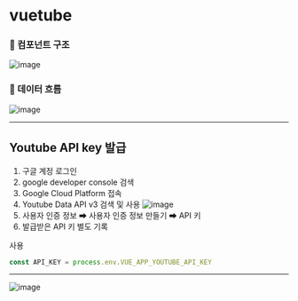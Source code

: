 # vuetube


### 📌 컴포넌트 구조
![image](https://user-images.githubusercontent.com/93974908/200170737-6b997d98-cbc7-4f94-857d-b82102047d06.png)

### 📌 데이터 흐름  
![image](https://user-images.githubusercontent.com/93974908/200170647-f4b03700-b6f6-4479-ad7f-aa62710b5569.png)


---

## Youtube API key 발급 
1. 구글 계정 로그인
2. google developer console 검색
3. Google Cloud Platform 접속
4. Youtube Data API v3 검색 및 사용
![image](https://user-images.githubusercontent.com/93974908/200171009-d57652e7-3260-4d49-a374-e6b6c5cf50f5.png)
5. 사용자 인증 정보 ➡ 사용자 인증 정보 만들기 ➡ API 키
6. 발급받은 API 키 별도 기록  


사용
``` js
const API_KEY = process.env.VUE_APP_YOUTUBE_API_KEY
```


---

![image](https://user-images.githubusercontent.com/93974908/200181635-f806afd4-41ee-4c0c-82c2-c799acff9731.png)
